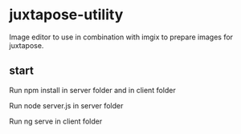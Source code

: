 # juxtapose-utility
Image editor to use in combination with imgix to prepare images for juxtapose.

## start
Run npm install in server folder and in client folder

Run node server.js in server folder

Run ng serve in client folder
